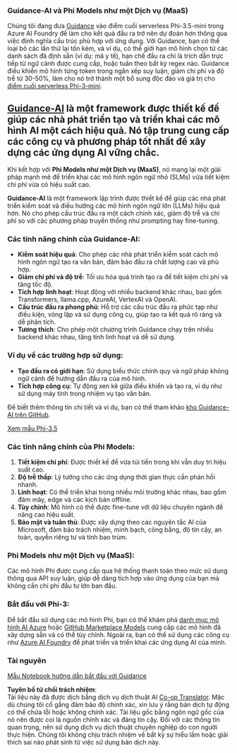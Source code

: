 <!--
CO_OP_TRANSLATOR_METADATA:
{
  "original_hash": "bd049872f37c3079c87d4fe17109cea0",
  "translation_date": "2025-07-16T18:19:32+00:00",
  "source_file": "md/01.Introduction/01/01.Guidance.md",
  "language_code": "vi"
}
-->
### Guidance-AI và Phi Models như một Dịch vụ (MaaS)
Chúng tôi đang đưa [Guidance](https://github.com/guidance-ai/guidance) vào điểm cuối serverless Phi-3.5-mini trong Azure AI Foundry để làm cho kết quả đầu ra trở nên dự đoán hơn thông qua việc định nghĩa cấu trúc phù hợp với ứng dụng. Với Guidance, bạn có thể loại bỏ các lần thử lại tốn kém, và ví dụ, có thể giới hạn mô hình chọn từ các danh sách đã định sẵn (ví dụ: mã y tế), hạn chế đầu ra chỉ là trích dẫn trực tiếp từ ngữ cảnh được cung cấp, hoặc tuân theo bất kỳ regex nào. Guidance điều khiển mô hình từng token trong ngăn xếp suy luận, giảm chi phí và độ trễ từ 30-50%, làm cho nó trở thành một bổ sung độc đáo và giá trị cho [điểm cuối serverless Phi-3-mini](https://aka.ms/try-phi3.5mini).

## [**Guidance-AI**](https://github.com/guidance-ai/guidance) là một framework được thiết kế để giúp các nhà phát triển tạo và triển khai các mô hình AI một cách hiệu quả. Nó tập trung cung cấp các công cụ và phương pháp tốt nhất để xây dựng các ứng dụng AI vững chắc.

Khi kết hợp với **Phi Models như một Dịch vụ (MaaS)**, nó mang lại một giải pháp mạnh mẽ để triển khai các mô hình ngôn ngữ nhỏ (SLMs) vừa tiết kiệm chi phí vừa có hiệu suất cao.

**Guidance-AI** là một framework lập trình được thiết kế để giúp các nhà phát triển kiểm soát và điều hướng các mô hình ngôn ngữ lớn (LLMs) hiệu quả hơn. Nó cho phép cấu trúc đầu ra một cách chính xác, giảm độ trễ và chi phí so với các phương pháp truyền thống như prompting hay fine-tuning.

### Các tính năng chính của Guidance-AI:
- **Kiểm soát hiệu quả**: Cho phép các nhà phát triển kiểm soát cách mô hình ngôn ngữ tạo ra văn bản, đảm bảo đầu ra chất lượng cao và phù hợp.
- **Giảm chi phí và độ trễ**: Tối ưu hóa quá trình tạo ra để tiết kiệm chi phí và tăng tốc độ.
- **Tích hợp linh hoạt**: Hoạt động với nhiều backend khác nhau, bao gồm Transformers, llama.cpp, AzureAI, VertexAI và OpenAI.
- **Cấu trúc đầu ra phong phú**: Hỗ trợ các cấu trúc đầu ra phức tạp như điều kiện, vòng lặp và sử dụng công cụ, giúp tạo ra kết quả rõ ràng và dễ phân tích.
- **Tương thích**: Cho phép một chương trình Guidance chạy trên nhiều backend khác nhau, tăng tính linh hoạt và dễ sử dụng.

### Ví dụ về các trường hợp sử dụng:
- **Tạo đầu ra có giới hạn**: Sử dụng biểu thức chính quy và ngữ pháp không ngữ cảnh để hướng dẫn đầu ra của mô hình.
- **Tích hợp công cụ**: Tự động xen kẽ giữa điều khiển và tạo ra, ví dụ như sử dụng máy tính trong nhiệm vụ tạo văn bản.

Để biết thêm thông tin chi tiết và ví dụ, bạn có thể tham khảo [kho Guidance-AI trên GitHub](https://github.com/guidance-ai/guidance).

[Xem mẫu Phi-3.5](../../../../../code/01.Introduce/guidance.ipynb)

### Các tính năng chính của Phi Models:
1. **Tiết kiệm chi phí**: Được thiết kế để vừa túi tiền trong khi vẫn duy trì hiệu suất cao.
2. **Độ trễ thấp**: Lý tưởng cho các ứng dụng thời gian thực cần phản hồi nhanh.
3. **Linh hoạt**: Có thể triển khai trong nhiều môi trường khác nhau, bao gồm đám mây, edge và các kịch bản offline.
4. **Tùy chỉnh**: Mô hình có thể được fine-tune với dữ liệu chuyên ngành để nâng cao hiệu suất.
5. **Bảo mật và tuân thủ**: Được xây dựng theo các nguyên tắc AI của Microsoft, đảm bảo trách nhiệm, minh bạch, công bằng, độ tin cậy, an toàn, quyền riêng tư và tính bao trùm.

### Phi Models như một Dịch vụ (MaaS):
Các mô hình Phi được cung cấp qua hệ thống thanh toán theo mức sử dụng thông qua API suy luận, giúp dễ dàng tích hợp vào ứng dụng của bạn mà không cần chi phí đầu tư lớn ban đầu.

### Bắt đầu với Phi-3:
Để bắt đầu sử dụng các mô hình Phi, bạn có thể khám phá [danh mục mô hình AI Azure](https://ai.azure.com/explore/models) hoặc [GitHub Marketplace Models](https://github.com/marketplace/models) cung cấp các mô hình đã xây dựng sẵn và có thể tùy chỉnh. Ngoài ra, bạn có thể sử dụng các công cụ như [Azure AI Foundry](https://ai.azure.com) để phát triển và triển khai các ứng dụng AI của mình.

### Tài nguyên
[Mẫu Notebook hướng dẫn bắt đầu với Guidance](../../../../../code/01.Introduce/guidance.ipynb)

**Tuyên bố từ chối trách nhiệm**:  
Tài liệu này đã được dịch bằng dịch vụ dịch thuật AI [Co-op Translator](https://github.com/Azure/co-op-translator). Mặc dù chúng tôi cố gắng đảm bảo độ chính xác, xin lưu ý rằng bản dịch tự động có thể chứa lỗi hoặc không chính xác. Tài liệu gốc bằng ngôn ngữ gốc của nó nên được coi là nguồn chính xác và đáng tin cậy. Đối với các thông tin quan trọng, nên sử dụng dịch vụ dịch thuật chuyên nghiệp do con người thực hiện. Chúng tôi không chịu trách nhiệm về bất kỳ sự hiểu lầm hoặc giải thích sai nào phát sinh từ việc sử dụng bản dịch này.